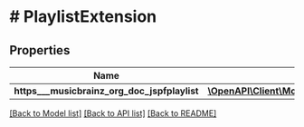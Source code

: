 # # PlaylistExtension

## Properties

Name | Type | Description | Notes
------------ | ------------- | ------------- | -------------
**https___musicbrainz_org_doc_jspfplaylist** | [**\OpenAPI\Client\Model\PlaylistExtensionPayload**](PlaylistExtensionPayload.md) |  | [optional]

[[Back to Model list]](../../README.md#models) [[Back to API list]](../../README.md#endpoints) [[Back to README]](../../README.md)
